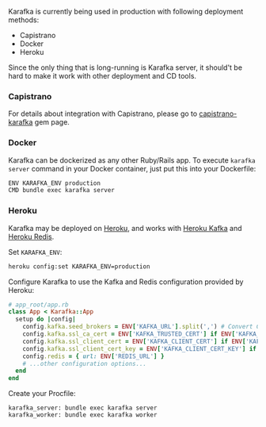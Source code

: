 Karafka is currently being used in production with following deployment methods:

  - Capistrano
  - Docker
  - Heroku

Since the only thing that is long-running is Karafka server, it should't be hard to make it work with other deployment and CD tools.

### Capistrano

For details about integration with Capistrano, please go to [capistrano-karafka](https://github.com/karafka/capistrano-karafka) gem page.

### Docker

Karafka can be dockerized as any other Ruby/Rails app. To execute ```karafka server``` command in your Docker container, just put this into your Dockerfile:

```bash
ENV KARAFKA_ENV production
CMD bundle exec karafka server
```

### Heroku

Karafka may be deployed on [Heroku](https://www.heroku.com/), and works with
[Heroku Kafka](https://www.heroku.com/kafka) and [Heroku Redis](https://www.heroku.com/redis).

Set `KARAFKA_ENV`:
```bash
heroku config:set KARAFKA_ENV=production
```

Configure Karafka to use the Kafka and Redis configuration provided by Heroku:
```ruby
# app_root/app.rb
class App < Karafka::App
  setup do |config|
    config.kafka.seed_brokers = ENV['KAFKA_URL'].split(',') # Convert CSV list of broker urls to an array
    config.kafka.ssl_ca_cert = ENV['KAFKA_TRUSTED_CERT'] if ENV['KAFKA_TRUSTED_CERT']
    config.kafka.ssl_client_cert = ENV['KAFKA_CLIENT_CERT'] if ENV['KAFKA_CLIENT_CERT']
    config.kafka.ssl_client_cert_key = ENV['KAFKA_CLIENT_CERT_KEY'] if ENV['KAFKA_CLIENT_CERT_KEY']
    config.redis = { url: ENV['REDIS_URL'] }
    # ...other configuration options...
  end
end
```

Create your Procfile:
```text
karafka_server: bundle exec karafka server
karafka_worker: bundle exec karafka worker
```